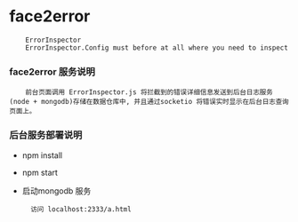 # face2error
		ErrorInspector 
		ErrorInspector.Config must before at all where you need to inspect 

### face2error 服务说明
		前台页面调用 ErrorInspector.js 将拦截到的错误详细信息发送到后台日志服务(node + mongodb)存储在数据仓库中, 并且通过socketio 将错误实时显示在后台日志查询页面上。


### 后台服务部署说明 
* npm install 
* npm start
* 启动mongodb 服务
  
		访问 localhost:2333/a.html  



		







